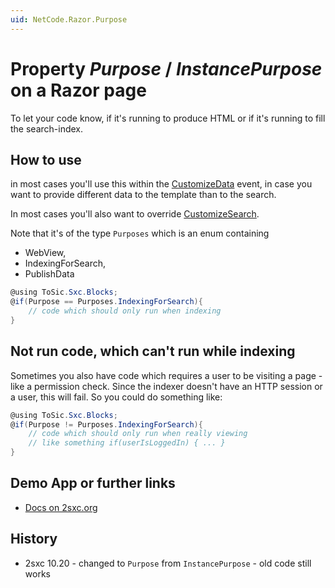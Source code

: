 ```yaml
---
uid: NetCode.Razor.Purpose
---
```

# Property _Purpose_ / _InstancePurpose_ on a Razor page
To let your code know, if it's running to produce HTML or if it's running to fill the search-index.

## How to use
in most cases you'll use this within the [CustomizeData](xref:NetCode.Razor.CustomizeData) event, in case you want to provide different data to the template than to the search. 

In most cases you'll also want to override [CustomizeSearch](xref:NetCode.Razor.CustomizeSearch).  

Note that it's of the type `Purposes` which is an enum containing
* WebView,
* IndexingForSearch,
* PublishData

```c#
@using ToSic.Sxc.Blocks;
@if(Purpose == Purposes.IndexingForSearch){
    // code which should only run when indexing
}

```

## Not run code, which can't run while indexing

Sometimes you also have code which requires a user to be visiting a page - like a permission check. Since the indexer doesn't have an HTTP session or a user, this will fail. So you could do something like:

```c#
@using ToSic.Sxc.Blocks;
@if(Purpose != Purposes.IndexingForSearch){
    // code which should only run when really viewing 
    // like something if(userIsLoggedIn) { ... }
}

```

## Demo App or further links
* [Docs on 2sxc.org](http://2sxc.org/en/Docs-Manuals/Feature/feature/2687)

## History

* 2sxc 10.20 - changed to `Purpose` from `InstancePurpose` - old code still works
